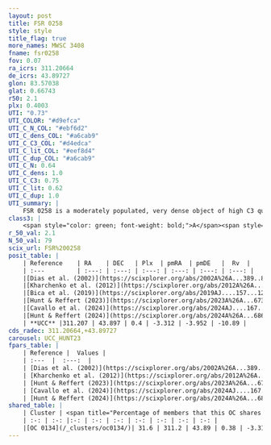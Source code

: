```yaml
---
layout: post
title: FSR 0258
style: style
title_flag: true
more_names: MWSC 3408
fname: fsr0258
fov: 0.07
ra_icrs: 311.20664
de_icrs: 43.89727
glon: 83.57038
glat: 0.66743
r50: 2.1
plx: 0.4003
UTI: "0.73"
UTI_COLOR: "#d9efca"
UTI_C_N_COL: "#ebf6d2"
UTI_C_dens_COL: "#a6cab9"
UTI_C_C3_COL: "#d4edca"
UTI_C_lit_COL: "#eef8d4"
UTI_C_dup_COL: "#a6cab9"
UTI_C_N: 0.64
UTI_C_dens: 1.0
UTI_C_C3: 0.75
UTI_C_lit: 0.62
UTI_C_dup: 1.0
UTI_summary: |
    FSR 0258 is a moderately populated, very dense object of high C3 quality. It is moderately studied in the literature. This object shares a moderate percentage of members with a later reported entry.
class3: |
    <span style="color: green; font-weight: bold;">A</span><span style="color: #FFC300; font-weight: bold;">B</span>
r_50_val: 2.1
N_50_val: 79
scix_url: FSR%200258
posit_table: |
    | Reference    | RA    | DEC   | Plx  | pmRA  | pmDE   |  Rv  |
    | :---         | :---: | :---: | :---: | :---: | :---: | :---: |
    |[Dias et al. (2002)](https://scixplorer.org/abs/2002A%26A...389..871D) | 311.208 | 43.915 | -- | 21.47 | -23.72 | -- |
    |[Kharchenko et al. (2012)](https://scixplorer.org/abs/2012A%26A...543A.156K) | 311.197 | 43.888 | -- | -2.12 | -3.36 | -- |
    |[Bica et al. (2019)](https://scixplorer.org/abs/2019AJ....157...12B) | 311.211 | 43.92 | -- | -- | -- | -- |
    |[Hunt & Reffert (2023)](https://scixplorer.org/abs/2023A%26A...673A.114H) | 311.206 | 43.895 | 0.404 | -3.292 | -3.948 | -67.208 |
    |[Cavallo et al. (2024)](https://scixplorer.org/abs/2024AJ....167...12C) | 311.216 | 43.9 | 0.391 | -- | -- | -- |
    |[Hunt & Reffert (2024)](https://scixplorer.org/abs/2024A%26A...686A..42H) | 311.206 | 43.895 | 0.404 | -3.292 | -3.948 | -67.208 |
    | **UCC** |311.207 | 43.897 | 0.4 | -3.312 | -3.952 | -10.89 | 
cds_radec: 311.20664,+43.89727
carousel: UCC_HUNT23
fpars_table: |
    | Reference |  Values |
    | :---  |  :---:  |
    | [Dias et al. (2002)](https://scixplorer.org/abs/2002A%26A...389..871D) | `E(B-V)=1.666, Dist=1238.0, Age=8.3` |
    | [Kharchenko et al. (2012)](https://scixplorer.org/abs/2012A%26A...543A.156K) | `e_bv=1.666, distance=1238, log_age=8.3` |
    | [Hunt & Reffert (2023)](https://scixplorer.org/abs/2023A%26A...673A.114H) | `AV50=4.796, diffAV50=2.688, MOD50=11.955, logAge50=7.752` |
    | [Cavallo et al. (2024)](https://scixplorer.org/abs/2024AJ....167...12C) | `AV50=4.74, dMod50=12.05, logAge50=8.06, [Fe/H]50=0.17` |
    | [Hunt & Reffert (2024)](https://scixplorer.org/abs/2024A%26A...686A..42H) | `MassJ=783.520` |
shared_table: |
    | Cluster | <span title="Percentage of members that this OC shares with the ones listed">%</span>   | RA   | DEC   | Plx   | pmRA  | pmDE  | Rv | UTI |
    | :-: | :-: |:-: | :-: | :-: | :-: | :-: | :-: | :-: |
    |[OC 0134](/_clusters/oc0134/)| 31.6 | 311.2 | 43.89 | 0.38 | -3.31 | -3.95 | -- |0.0 |
---
```

